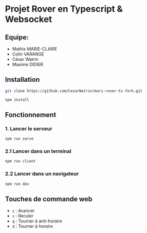 # Projet Rover en Typescript & Websocket

## Equipe:

- Mathis MARIE-CLAIRE
- Colin VARANGE
- César Watrin
- Maxime DIDIER

## Installation

```bash
git clone https://github.com/CesarWatrin/mars-rover-ts-fork.git
```

```bash
npm install
```

## Fonctionnement

### 1. Lancer le serveur

```bash
npm run serve
```

### 2.1 Lancer dans un terminal

```bash
npm run client
```

### 2.2 Lancer dans un navigateur

```bash
npm run dev
```

## Touches de commande web

- `z` : Avancer
- `s` : Reculer
- `q` : Tourner à anti-horaire
- `d` : Tourner à horaire



